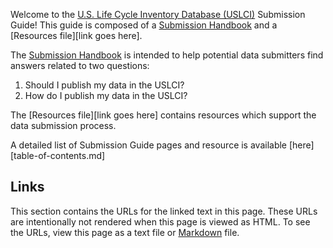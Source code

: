 Welcome to the [U.S. Life Cycle Inventory Database (USLCI)][uslci_landing] Submission Guide!  This guide is composed of a [Submission Handbook](Submission-Handbook.md) and a [Resources file][link goes here].

The [Submission Handbook](Submission-Handbook.md) is intended to help potential data submitters find answers related to two questions:
  1. Should I publish my data in the USLCI?
  2. How do I publish my data in the USLCI?

The [Resources file][link goes here] contains resources which support the data submission process.

A detailed list of Submission Guide pages and resource is available [here][table-of-contents.md]

## Links
This section contains the URLs for the linked text in this page. These URLs are intentionally not rendered when this page is viewed as HTML.  To see the URLs, view this page as a text file or [Markdown][markdown] file.  

[markdown]: https://daringfireball.net/projects/markdown/   
[uslci_landing]: http://www.nrel.gov/lci/  
